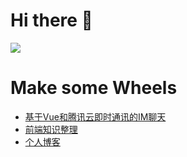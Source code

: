 # Hi there 👋

![](https://github-readme-stats.vercel.app/api?username=Aiolimp&show_icons=true&theme=dark&count_private=true)


# Make some Wheels

- [基于Vue和腾讯云即时通讯的IM聊天](https://github.com/Aiolimp/IM-VisitorMessage)
- [前端知识整理](https://github.com/Aiolimp/Aiolimp-Library)
- [个人博客](https://aiolimp.github.io/)


<!--
**Aiolimp/Aiolimp** is a ✨ _special_ ✨ repository because its `README.md` (this file) appears on your GitHub profile.

Here are some ideas to get you started:

- 🔭 I’m currently working on ...
- 🌱 I’m currently learning ...
- 👯 I’m looking to collaborate on ...
- 🤔 I’m looking for help with ...
- 💬 Ask me about ...
- 📫 How to reach me: ...
- 😄 Pronouns: ...
- ⚡ Fun fact: ...
-->
